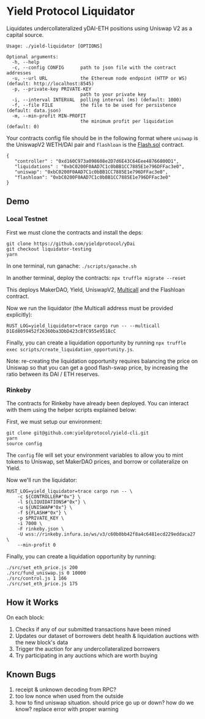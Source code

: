 # Yield Protocol Liquidator

Liquidates undercollateralized yDAI-ETH positions using Uniswap V2 as a capital source.

```
Usage: ./yield-liquidator [OPTIONS]

Optional arguments:
  -h, --help
  -c, --config CONFIG      path to json file with the contract addresses
  -u, --url URL            the Ethereum node endpoint (HTTP or WS) (default: http://localhost:8545)
  -p, --private-key PRIVATE-KEY
                           path to your private key
  -i, --interval INTERVAL  polling interval (ms) (default: 1000)
  -f, --file FILE          the file to be used for persistence (default: data.json)
  -m, --min-profit MIN-PROFIT
                           the minimum profit per liquidation (default: 0)
```

Your contracts config file should be in the following format where `uniswap` is the
UniswapV2 WETH/DAI pair and `flashloan` is the [Flash.sol](./Flash.sol) contract.

```
{
   "controller" : "0xd160C973a098608e2D7d6E43C64Eee48766800D1",
   "liquidations" : "0xbC0200F0AAD7C1c0bBB1CC7885E1e796DFFac3e0",
   "uniswap": "0xbC0200F0AAD7C1c0bBB1CC7885E1e796DFFac3e0",
   "flashloan": "0xbC0200F0AAD7C1c0bBB1CC7885E1e796DFFac3e0"
}
```

## Demo

### Local Testnet

First we must clone the contracts and install the deps:

```
git clone https://github.com/yieldprotocol/yDai
git checkout liquidator-testing
yarn
```

In one terminal, run ganache: `./scripts/ganache.sh`

In another terminal, deploy the contracts: `npx truffle migrate --reset`

This deploys MakerDAO, Yield, UniswapV2, [Multicall](https://github.com/makerdao/multicall) and the Flashloan contract.

Now we run the liquidator (the Multicall address must be provided explicitly):

```
RUST_LOG=yield_liquidator=trace cargo run -- --multicall D1Ed8059452f26360ba3DbD423cBfC955e9518cC
```

Finally, you can create a liquidation opportunity by running `npx truffle exec scripts/create_liquidation_opportunity.js`.

Note: re-creating the liquidation opportunity requires balancing the price on Uniswap
so that you can get a good flash-swap price, by increasing the ratio between its DAI / ETH
reserves.

### Rinkeby

The contracts for Rinkeby have already been deployed. You can interact with them using the helper scripts explained below:

First, we must setup our environment:

```
git clone git@github.com:yieldprotocol/yield-cli.git
yarn
source config
```

The `config` file will set your environment variables to allow you to mint tokens to Uniswap, set MakerDAO prices, and borrow or collateralize on Yield.


Now we'll run the liquidator:

```
RUST_LOG=yield_liquidator=trace cargo run -- \
    -c ${CONTROLLER#"0x"} \
    -l ${LIQUIDATIONS#"0x"} \
    -u ${UNISWAP#"0x"} \
    -f ${FLASH#"0x"} \
    -p $PRIVATE_KEY \
    -i 7000 \
    -F rinkeby.json \
    -U wss://rinkeby.infura.io/ws/v3/c60b0bb42f8a4c6481ecd229eddaca27 \
    --min-profit 0
```

Finally, you can create a liquidation opportunity by running:

```
./src/set_eth_price.js 200
./src/fund_uniswap.js 0 10000
./src/control.js 1 166
./src/set_eth_price.js 175
```

## How it Works

On each block:
1. Checks if any of our submitted transactions have been mined
2. Updates our dataset of borrowers debt health & liquidation auctions with the new block's data
3. Trigger the auction for any undercollateralized borrowers
4. Try participating in any auctions which are worth buying

## Known Bugs

1. receipt & unknown decoding from RPC?
2. too low nonce when used from the outside
3. how to find uniswap situation. should price go up or down? how do we know? replace error with proper warning
